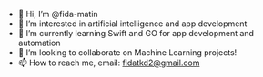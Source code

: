 - 👋 Hi, I’m @fida-matin
- 👀 I’m interested in artificial intelligence and app development
- 🌱 I’m currently learning Swift and GO for app development and automation
- 💞️ I’m looking to collaborate on Machine Learning projects!
- 📫 How to reach me, email: fidatkd2@gmail.com

<!---
fida-matin/fida-matin is a ✨ special ✨ repository because its `README.md` (this file) appears on your GitHub profile.
You can click the Preview link to take a look at your changes.
--->
